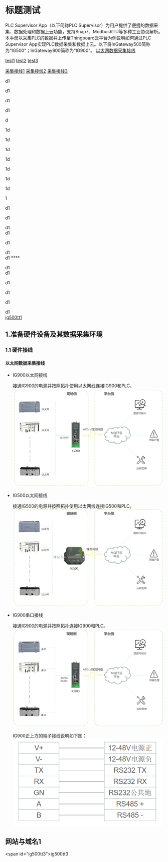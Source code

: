 # 标题测试
PLC Supervisor App（以下简称PLC Supervisor）为用户提供了便捷的数据采集、数据处理和数据上云功能，支持Snap7、ModbusRTU等多种工业协议解析。
本手册以采集PLC的数据并上传至Thingboard云平台为例说明如何通过PLC Supervisor App实现PLC数据采集和数据上云。以下将InGateway500简称为“IG500”；InGateway900简称为“IG900”。
[以太网数据采集接线](#以太网数据采集接线)

[test1](#ig500tt1)
[test2](#ig500tt2)
[test3](#ig500tt3)

[采集接线1](#ig500tt1)
[采集接线2](#ig500tt2)
[采集接线3](#ig500tt3)


d1  

d1  

d1  

d1  

d  


1d  

1d  

1d  

1d  

1d  


1d  

1d  


1  

d1  

d1  

d1   
d1  

d1  

d1  
d1  ****

d1  
d1  


d1  

d1  


d1  

d1  
<a href="#ig500tt1">ig500tt1</a>

## 1.准备硬件设备及其数据采集环境
### 1.1 硬件接线
#### 以太网数据采集接线
- IG900以太网接线  
  
  接通IG900的电源并按照拓扑使用以太网线连接IG900和PLC。  <br/>
![](images/2020-02-21-14-52-40.png)  

- IG500以太网接线  
  
  接通IG500的电源并按照拓扑使用以太网线连接IG500和PLC。  <br/>
![](images/2020-02-21-14-53-05.png)
- IG900串口接线  

  接通IG900的电源并按照拓扑连接IG900和PLC。  <br/>
![](images/2020-02-21-16-56-55.png)  

  IG900正上方的端子接线说明如下图：  
![](images/2020-01-09-18-47-30.png)  

<h2 id="ig500tt2">网站与域名1</h2>

<span id="ig500tt3">ig500tt3</span>
